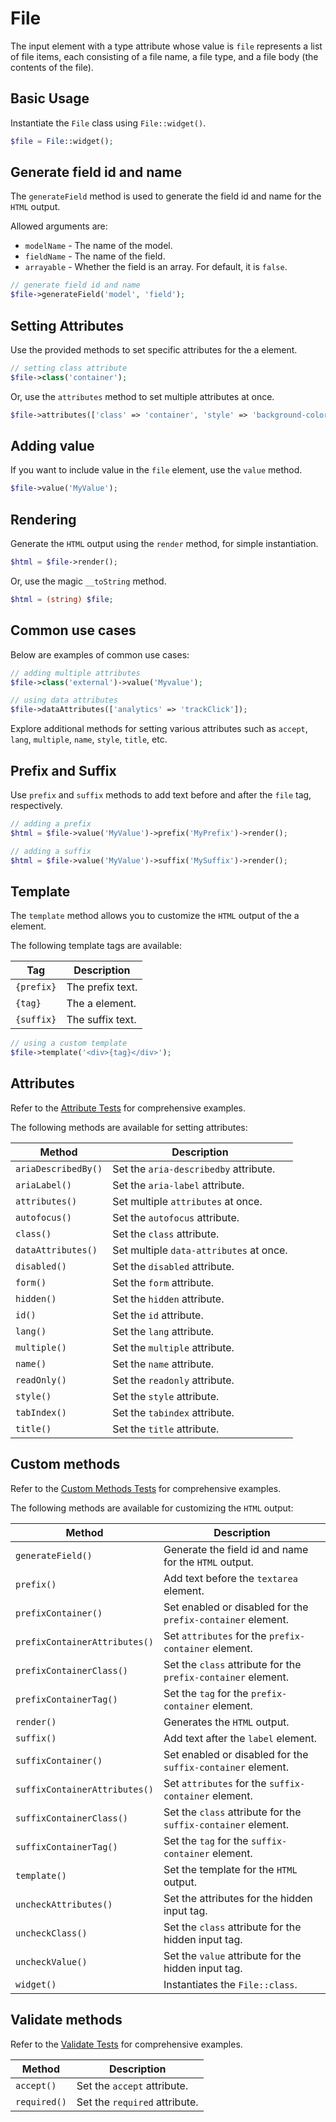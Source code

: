 # File

The input element with a type attribute whose value is `file` represents a list of file items, each consisting of a file
name, a file type, and a file body (the contents of the file).

## Basic Usage

Instantiate the `File` class using `File::widget()`.

```php
$file = File::widget();
```

## Generate field id and name

The `generateField` method is used to generate the field id and name for the `HTML` output.

Allowed arguments are:

- `modelName` - The name of the model.
- `fieldName` - The name of the field.
- `arrayable` - Whether the field is an array. For default, it is `false`.

```php
// generate field id and name
$file->generateField('model', 'field');
```

## Setting Attributes

Use the provided methods to set specific attributes for the a element.

```php
// setting class attribute
$file->class('container');
```

Or, use the `attributes` method to set multiple attributes at once.

```php
$file->attributes(['class' => 'container', 'style' => 'background-color: #eee;']);
```

## Adding value

If you want to include value in the `file` element, use the `value` method.

```php
$file->value('MyValue');
```

## Rendering

Generate the `HTML` output using the `render` method, for simple instantiation. 

```php
$html = $file->render();
```

Or, use the magic `__toString` method.

```php
$html = (string) $file;
```

## Common use cases

Below are examples of common use cases:

```php
// adding multiple attributes
$file->class('external')->value('Myvalue');

// using data attributes
$file->dataAttributes(['analytics' => 'trackClick']);
```

Explore additional methods for setting various attributes such as `accept`, `lang`, `multiple`, `name`, `style`,
`title`, etc.

## Prefix and Suffix

Use `prefix` and `suffix` methods to add text before and after the `file` tag, respectively.

```php
// adding a prefix
$html = $file->value('MyValue')->prefix('MyPrefix')->render();

// adding a suffix
$html = $file->value('MyValue')->suffix('MySuffix')->render();
```

## Template

The `template` method allows you to customize the `HTML` output of the a element.

The following template tags are available:

| Tag        | Description      |
| ---------- | ---------------- |
| `{prefix}` | The prefix text. |
| `{tag}`    | The a element.   |
| `{suffix}` | The suffix text. |

```php
// using a custom template
$file->template('<div>{tag}</div>');
```

## Attributes

Refer to the [Attribute Tests](https://github.com/php-forge/html/blob/main/tests/FormControl/Input/File/AttributeTest.php)
for comprehensive examples.

The following methods are available for setting attributes:

| Method             | Description                                                                                     |
| ------------------ | ----------------------------------------------------------------------------------------------- |
| `ariaDescribedBy()`| Set the `aria-describedby` attribute.                                                           |
| `ariaLabel()`      | Set the `aria-label` attribute.                                                                 |
| `attributes()`     | Set multiple `attributes` at once.                                                              |
| `autofocus()`      | Set the `autofocus` attribute.                                                                  |
| `class()`          | Set the `class` attribute.                                                                      |
| `dataAttributes()` | Set multiple `data-attributes` at once.                                                         |
| `disabled()`       | Set the `disabled` attribute.                                                                   |
| `form()`           | Set the `form` attribute.                                                                       |
| `hidden()`         | Set the `hidden` attribute.                                                                     |
| `id()`             | Set the `id` attribute.                                                                         |
| `lang()`           | Set the `lang` attribute.                                                                       |
| `multiple()`       | Set the `multiple` attribute.                                                                   |
| `name()`           | Set the `name` attribute.                                                                       |
| `readOnly()`       | Set the `readonly` attribute.                                                                   |
| `style()`          | Set the `style` attribute.                                                                      |
| `tabIndex()`       | Set the `tabindex` attribute.                                                                   |
| `title()`          | Set the `title` attribute.                                                                      |

## Custom methods

Refer to the [Custom Methods Tests](https://github.com/php-forge/html/blob/main/tests/FormControl/Input/File/CustomMethodTest.php)
for comprehensive examples.

The following methods are available for customizing the `HTML` output:

| Method                       | Description                                                                           |
| ---------------------------- | ------------------------------------------------------------------------------------- |
| `generateField()`            | Generate the field id and name for the `HTML` output.                                 |
| `prefix()`                   | Add text before the `textarea` element.                                               |
| `prefixContainer()`          | Set enabled or disabled for the `prefix-container` element.                           |
| `prefixContainerAttributes()`| Set `attributes` for the `prefix-container` element.                                  |                                            
| `prefixContainerClass()`     | Set the `class` attribute for the `prefix-container` element.                         |
| `prefixContainerTag()`       | Set the `tag` for the `prefix-container` element.                                     |
| `render()`                   | Generates the `HTML` output.                                                          |
| `suffix()`                   | Add text after the `label` element.                                                   |
| `suffixContainer()`          | Set enabled or disabled for the `suffix-container` element.                           |
| `suffixContainerAttributes()`| Set `attributes` for the `suffix-container` element.                                  |
| `suffixContainerClass()`     | Set the `class` attribute for the `suffix-container` element.                         |
| `suffixContainerTag()`       | Set the `tag` for the `suffix-container` element.                                     |
| `template()`                 | Set the template for the `HTML` output.                                               |
| `uncheckAttributes()`        | Set the attributes for the hidden input tag.                                          |
| `uncheckClass()`             | Set the `class` attribute for the hidden input tag.                                   |
| `uncheckValue()`             | Set the `value` attribute for the hidden input tag.                                   |
| `widget()`                   | Instantiates the `File::class`.                                                       |

## Validate methods

Refer to the [Validate Tests](https://github.com/php-forge/html/blob/main/tests/FormControl/Input/File/ValidateTest.php)
for comprehensive examples.

| Method      | Description                                                                                            |
| ----------- | ------------------------------------------------------------------------------------------------------ |
| `accept()`  | Set the `accept` attribute.                                                                            |
| `required()`| Set the `required` attribute.                                                                          |
